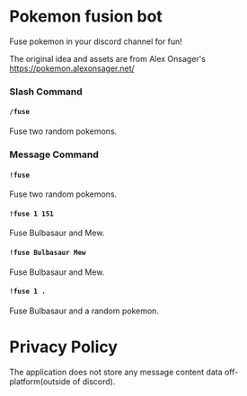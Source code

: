 # Pokemon fusion bot

Fuse pokemon in your discord channel for fun!

The original idea and assets are from Alex Onsager's https://pokemon.alexonsager.net/

### Slash Command
#### `/fuse`
Fuse two random pokemons.

### Message Command
#### `!fuse`
Fuse two random pokemons.

#### `!fuse 1 151`
Fuse Bulbasaur and Mew.

#### `!fuse Bulbasaur Mew`
Fuse Bulbasaur and Mew.

#### `!fuse 1 .`
Fuse Bulbasaur and a random pokemon.

# Privacy Policy
The application does not store any message content data off-platform(outside of discord).
